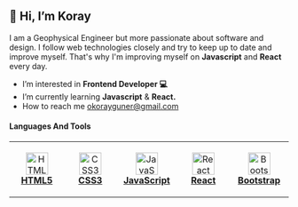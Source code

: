 ## 👋 Hi, I’m Koray

I am a Geophysical Engineer but more passionate about software and design. I follow web technologies closely and try to keep up to date and improve myself. That's why I'm improving myself on **Javascript** and **React** every day.

-  I’m interested in **Frontend Developer 💻**
-  I’m currently learning **Javascript** & **React.**
-  How to reach me okorayguner@gmail.com

#### Languages And Tools
<table border="0" cellspacing="0" cellpadding="0">
    <tr>
      <td align="center" height="100" width="100">
        <a href="https://en.wikipedia.org/wiki/HTML5" target="_blank">
            <img
            src="https://cdn.jsdelivr.net/gh/devicons/devicon/icons/html5/html5-plain.svg"
            width="40"
            height="40"
            alt="HTML"
          />
          <br /><strong>HTML5</strong></a>
      </td>
      <td align="center" height="100" width="100">
        <a href="https://en.wikipedia.org/wiki/CSS" target="_blank">
            <img
            src="https://cdn.jsdelivr.net/gh/devicons/devicon/icons/css3/css3-plain.svg"
            width="40"
            height="40"
            alt="CSS3"
          />
          <br /><strong>CSS3</strong>
        </a>
      </td>
      <td align="center" height="100" width="100">
        <a href="https://en.wikipedia.org/wiki/JavaScript" target="_blank">
            <img
            src="https://cdn.jsdelivr.net/gh/devicons/devicon/icons/javascript/javascript-plain.svg"
            width="40"
            height="40"
            alt="JavaScript"
          />
          <br /><strong>JavaScript</strong></a>
      </td>
      <td align="center" height="100" width="100">
        <a href="https://reactjs.org/" target="_blank">
            <img
            src="https://cdn.jsdelivr.net/gh/devicons/devicon/icons/react/react-original.svg"
            width="40"
            height="40"
            alt="React"
          />
          <br /><strong>React</strong>
        </a>
      </td>
      <td align="center" height="100" width="100">
        <a href="https://getbootstrap.com/" target="_blank">
            <img
            src="https://cdn.jsdelivr.net/gh/devicons/devicon/icons/bootstrap/bootstrap-plain.svg"
            width="40"
            height="40"
            alt="Bootstrap"
          />
          <br /><strong>Bootstrap</strong>
        </a>
      </td>
    </tr>
</table>





<!---
kolistawra/kolistawra is a ✨ special ✨ repository because its `README.md` (this file) appears on your GitHub profile.
You can click the Preview link to take a look at your changes.
--->
